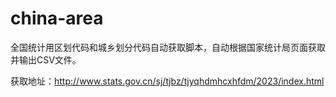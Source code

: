 # china-area

全国统计用区划代码和城乡划分代码自动获取脚本，自动根据国家统计局页面获取并输出CSV文件。

获取地址：http://www.stats.gov.cn/sj/tjbz/tjyqhdmhcxhfdm/2023/index.html

